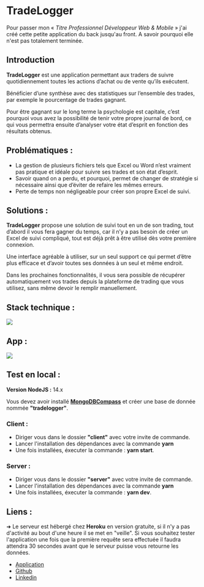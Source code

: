 # TradeLogger

Pour passer mon « _Titre Professionnel Développeur Web & Mobile_ » j'ai créé cette petite application du back jusqu'au front. A savoir pourquoi elle n'est pas totalement terminée.

## Introduction

**TradeLogger** est une application permettant aux traders de suivre quotidiennement toutes les actions d’achat ou de vente qu’ils exécutent.

Bénéficier d’une synthèse avec des statistiques sur l’ensemble des trades, par exemple le pourcentage de trades gagnant.

Pour être gagnant sur le long terme la psychologie est capitale, c’est pourquoi vous avez la possibilité de tenir votre propre journal de bord, ce qui vous permettra ensuite d’analyser votre état d’esprit en fonction des résultats obtenus.

## Problématiques :

-   La gestion de plusieurs fichiers tels que Excel ou Word n’est vraiment pas pratique et idéale pour suivre ses trades et son état d’esprit.
-   Savoir quand on a perdu, et pourquoi, permet de changer de stratégie si nécessaire ainsi que d’éviter de refaire les mêmes erreurs.
-   Perte de temps non négligeable pour créer son propre Excel de suivi.

## Solutions :

**TradeLogger** propose une solution de suivi tout en un de son trading, tout d’abord il vous fera gagner du temps, car il n’y a pas besoin de créer un Excel de suivi compliqué, tout est déjà prêt à être utilisé dès votre première connexion.

Une interface agréable à utiliser, sur un seul support ce qui permet d’être plus efficace et d’avoir toutes ses données à un seul et même endroit.

Dans les prochaines fonctionnalités, il vous sera possible de récupérer automatiquement vos trades depuis la plateforme de trading que vous utilisez, sans même devoir le remplir manuellement.

## Stack technique :

![](https://i.imgur.com/Z0lcYwg.png)

## App :

![](https://i.imgur.com/7cIvK6P.gif)

## Test en local :

**Version NodeJS :** 14.x

Vous devez avoir installé **[MongoDBCompass](https://www.mongodb.com/products/compass)** et créer une base de donnée nommée **"tradelogger"**.

### Client :

-   Diriger vous dans le dossier **"client"** avec votre invite de commande.
-   Lancer l'installation des dépendances avec la commande **yarn**
-   Une fois installées, éxecuter la commande : **yarn start**.

### Server :

-   Diriger vous dans le dossier **"server"** avec votre invite de commande.
-   Lancer l'installation des dépendances avec la commande **yarn**
-   Une fois installées, éxecuter la commande : **yarn dev**.

## Liens :

➜ Le serveur est hébergé chez **Heroku** en version gratuite, si il n'y a pas d'activité au bout d'une heure il se met en "veille". Si vous souhaitez tester l'application une fois que la première requête sera effectuée il faudra attendra 30 secondes avant que le serveur puisse vous retourne les données.

-   [Application](https://trader-logger.vercel.app/)
-   [Github](https://gautiercolasse.com/)
-   [Linkedin](https://www.linkedin.com/in/gautier-colasse/)

